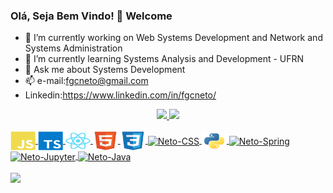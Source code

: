 ### Olá, Seja Bem Vindo! 👋 Welcome

- 🔭 I’m currently working on Web Systems Development and Network and Systems Administration
- 🌱 I’m currently learning Systems Analysis and Development - UFRN
- 💬 Ask me about Systems Development
- 📫 e-mail:fgcneto@gmail.com
- Linkedin:https://www.linkedin.com/in/fgcneto/

<div align="center">
  <a href="https://github.com/fgcneto">
  <img height="180em" src="https://github-readme-stats.vercel.app/api?username=fgcneto&show_icons=true&theme=dark&include_all_commits=true&count_private=true"/>
  <img height="180em" src="https://github-readme-stats.vercel.app/api/top-langs/?username=fgcneto&layout=compact&langs_count=7&theme=dark"/>
</div>

<div style="display: inline_block"><br>
  <img align="center" alt="Neto-Js" height="30" width="40" src="https://raw.githubusercontent.com/devicons/devicon/master/icons/javascript/javascript-plain.svg">
  <img align="center" alt="Neto-Ts" height="30" width="40" src="https://raw.githubusercontent.com/devicons/devicon/master/icons/typescript/typescript-plain.svg">
  <img align="center" alt="Neto-React" height="30" width="40" src="https://raw.githubusercontent.com/devicons/devicon/master/icons/react/react-original.svg">
  <img align="center" alt="Neto-HTML" height="30" width="40" src="https://raw.githubusercontent.com/devicons/devicon/master/icons/html5/html5-original.svg">
  <img align="center" alt="Neto-CSS" height="30" width="40" src="https://raw.githubusercontent.com/devicons/devicon/master/icons/css3/css3-original.svg">
  <img align="center" alt="Neto-CSS" height="30" width="40" src="https://cdn.jsdelivr.net/gh/devicons/devicon/icons/tailwindcss/tailwindcss-original-wordmark.svg" />
  <img align="center" alt="Neto-Python" height="30" width="40" src="https://raw.githubusercontent.com/devicons/devicon/master/icons/python/python-original.svg">
  <img align="center" alt="Neto-Spring" height="30" width="40" src="https://cdn.jsdelivr.net/gh/devicons/devicon/icons/spring/spring-original.svg" />
  <img align="center" alt="Neto-Jupyter" height="30" width="40" src="https://cdn.jsdelivr.net/gh/devicons/devicon/icons/jupyter/jupyter-original-wordmark.svg" />
<img align="center" alt="Neto-Java" height="30" width="40" src="https://cdn.jsdelivr.net/gh/devicons/devicon/icons/java/java-original-wordmark.svg" />         
</div>
<br>
<div> 
  <a href="https://www.linkedin.com/in/fgcneto/" target="_blank"><img src="https://img.shields.io/badge/-LinkedIn-%230077B5?style=for-the-badge&logo=linkedin&logoColor=white" target="_blank"></a>
</div>
